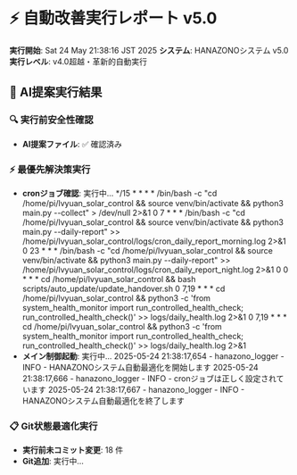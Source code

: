 # ⚡ 自動改善実行レポート v5.0

**実行開始**: Sat 24 May 21:38:16 JST 2025
**システム**: HANAZONOシステム v5.0
**実行レベル**: v4.0超越・革新的自動実行

## 🎯 AI提案実行結果

### 🔍 実行前安全性確認
- **AI提案ファイル**: ✅ 確認済み

### ⚡ 最優先解決策実行
- **cronジョブ確認**: 実行中...
*/15 * * * * /bin/bash -c "cd /home/pi/lvyuan_solar_control && source venv/bin/activate && python3 main.py --collect" > /dev/null 2>&1
0 7 * * * /bin/bash -c "cd /home/pi/lvyuan_solar_control && source venv/bin/activate && python3 main.py --daily-report" >> /home/pi/lvyuan_solar_control/logs/cron_daily_report_morning.log 2>&1
0 23 * * * /bin/bash -c "cd /home/pi/lvyuan_solar_control && source venv/bin/activate && python3 main.py --daily-report" >> /home/pi/lvyuan_solar_control/logs/cron_daily_report_night.log 2>&1
0 0 * * * cd /home/pi/lvyuan_solar_control && bash scripts/auto_update/update_handover.sh
0 7,19 * * * cd /home/pi/lvyuan_solar_control && python3 -c 'from system_health_monitor import run_controlled_health_check; run_controlled_health_check()' >> logs/daily_health.log 2>&1
0 7,19 * * * cd /home/pi/lvyuan_solar_control && python3 -c 'from system_health_monitor import run_controlled_health_check; run_controlled_health_check()' >> logs/daily_health.log 2>&1
- **メイン制御起動**: 実行中...
2025-05-24 21:38:17,654 - hanazono_logger - INFO - HANAZONOシステム自動最適化を開始します
2025-05-24 21:38:17,666 - hanazono_logger - INFO - cronジョブは正しく設定されています
2025-05-24 21:38:17,667 - hanazono_logger - INFO - HANAZONOシステム自動最適化を終了します

### 📋 Git状態最適化実行
- **実行前未コミット変更**: 18 件
- **Git追加**: 実行中...
